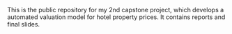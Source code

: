This is the public repository for my 2nd capstone project, which develops a automated valuation model for hotel property prices.  It contains reports and final slides.